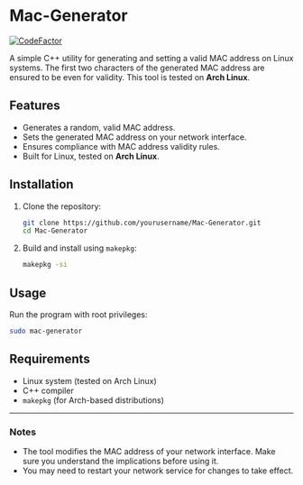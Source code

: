 # Mac-Generator
[![CodeFactor](https://www.codefactor.io/repository/github/s3tra/mac-generator/badge)](https://www.codefactor.io/repository/github/s3tra/mac-generator)

A simple C++ utility for generating and setting a valid MAC address on Linux systems. The first two characters of the generated MAC address are ensured to be even for validity. This tool is tested on **Arch Linux**.

## Features
- Generates a random, valid MAC address.
- Sets the generated MAC address on your network interface.
- Ensures compliance with MAC address validity rules.
- Built for Linux, tested on **Arch Linux**.

## Installation

1. Clone the repository:
   ```sh
   git clone https://github.com/yourusername/Mac-Generator.git
   cd Mac-Generator
   ```

2. Build and install using `makepkg`:
   ```sh
   makepkg -si
   ```

## Usage

Run the program with root privileges:
```sh
sudo mac-generator
```

## Requirements
- Linux system (tested on Arch Linux)
- C++ compiler
- `makepkg` (for Arch-based distributions)

---

### Notes
- The tool modifies the MAC address of your network interface. Make sure you understand the implications before using it.
- You may need to restart your network service for changes to take effect.
